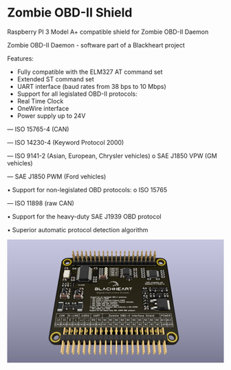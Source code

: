 # Zombie OBD-II Shield 
Raspberry PI 3 Model A+ compatible shield for Zombie OBD-II Daemon

Zombie OBD-II Daemon - software part of a Blackheart project

Features:
- Fully compatible with the ELM327 AT command set
- Extended ST command set
- UART interface (baud rates from 38 bps to 10 Mbps)
- Support for all legislated OBD-II protocols:
- Real Time Clock
- OneWire interface
- Power supply up to 24V 






— ISO 15765-4 (CAN)

— ISO 14230-4 (Keyword Protocol 2000)

— ISO 9141-2 (Asian, European, Chrysler vehicles) o SAE J1850 VPW (GM vehicles)

— SAE J1850 PWM (Ford vehicles)

• Support for non-legislated OBD protocols: o ISO 15765

— ISO 11898 (raw CAN)

• Support for the heavy-duty SAE J1939 OBD protocol

• Superior automatic protocol detection algorithm


![preview 1](https://github.com/helimania/obd_2_shield/blob/master/obd.2.shield.3d.jpg)
